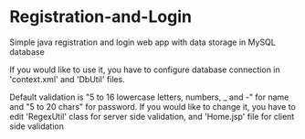 # Registration-and-Login
Simple java registration and login web app with data storage in MySQL database

If you would like to use it, you have to configure database connection in 'context.xml' and 'DbUtil' files.

Default validation is "5 to 16 lowercase letters, numbers, _ and -" for name and "5 to 20 chars" for password.
If you would like to change it, you have to edit 'RegexUtil' class for server side validation, and 'Home.jsp' file for client side validation
